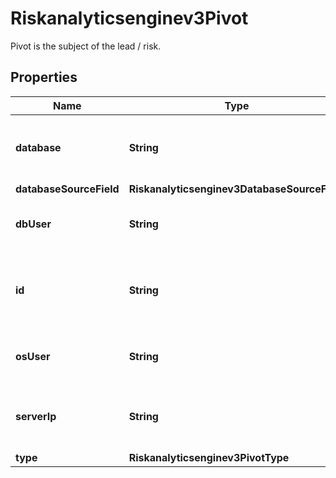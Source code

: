 

# Riskanalyticsenginev3Pivot

Pivot is the subject of the lead / risk.

## Properties

| Name | Type | Description | Notes |
|------------ | ------------- | ------------- | -------------|
|**database** | **String** | Optional database - if pivot is db user / database. |  [optional] |
|**databaseSourceField** | **Riskanalyticsenginev3DatabaseSourceField** |  |  [optional] |
|**dbUser** | **String** | Optional db_user - if pivot is db user. |  [optional] |
|**id** | **String** | Pivot id -  all pivot fields separated by semicolon. |  [optional] |
|**osUser** | **String** | Optional os_user - if pivot is os user. |  [optional] |
|**serverIp** | **String** | Optional server_ip - if pivot is db user / database. |  [optional] |
|**type** | **Riskanalyticsenginev3PivotType** |  |  [optional] |



